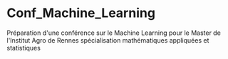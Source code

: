 # Conf_Machine_Learning
Préparation d'une conférence sur le Machine Learning pour le Master de l'Institut Agro de Rennes spécialisation mathématiques appliquées et statistiques 
